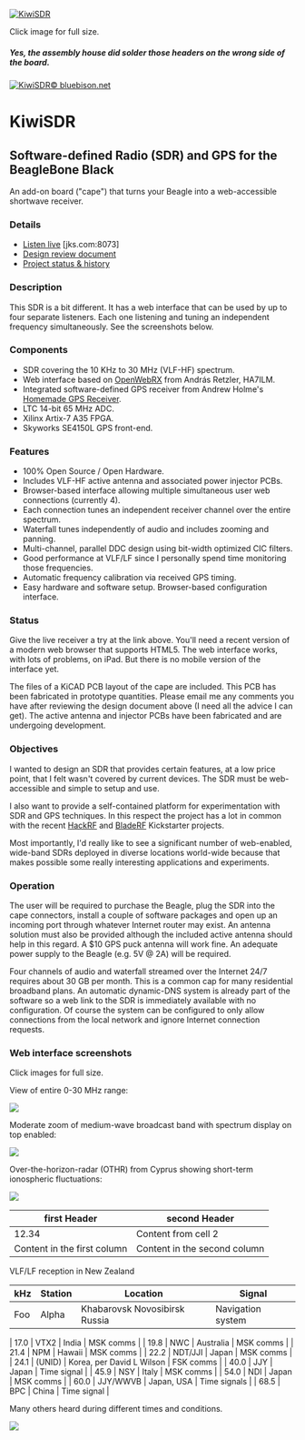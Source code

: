 [![KiwiSDR](http://www.jks.com/KiwiSDR/pcb.1.780px.jpg)](http://www.jks.com/KiwiSDR/pcb.1.jpg)

Click image for full size.
##### Yes, the assembly house _did_ solder those headers on the wrong side of the board.

[![KiwiSDR](http://www.jks.com/KiwiSDR/kiwi-with-headphones.130x170.png)© bluebison.net](http://bluebison.net)

KiwiSDR
=======

Software-defined Radio (SDR) and GPS for the BeagleBone Black
----------------------------------------------------------------------

An add-on board ("cape") that turns your Beagle into a web-accessible shortwave receiver.

### Details

* [Listen live](http://www.jks.com:8073) [jks.com:8073]
* [Design review document](http://www.jks.com/docs/KiwiSDR/KiwiSDR.design.review.pdf)
* [Project status & history](http://www.jks.com/KiwiSDR/)

### Description
This SDR is a bit different. It has a web interface that can be used by up to four separate listeners. Each one listening and tuning an independent frequency simultaneously. See the screenshots below.

### Components
* SDR covering the 10 KHz to 30 MHz (VLF-HF) spectrum.
* Web interface based on [OpenWebRX](http://openwebrx.org/) from András Retzler, HA7ILM.
* Integrated software-defined GPS receiver from Andrew Holme's [Homemade GPS Receiver](http://www.aholme.co.uk/GPS/Main.htm).
* LTC 14-bit 65 MHz ADC.
* Xilinx Artix-7 A35 FPGA.
* Skyworks SE4150L GPS front-end.

### Features
* 100% Open Source / Open Hardware.
* Includes VLF-HF active antenna and associated power injector PCBs.
* Browser-based interface allowing multiple simultaneous user web connections (currently 4).
* Each connection tunes an independent receiver channel over the entire spectrum.
* Waterfall tunes independently of audio and includes zooming and panning.
* Multi-channel, parallel DDC design using bit-width optimized CIC filters.
* Good performance at VLF/LF since I personally spend time monitoring those frequencies.
* Automatic frequency calibration via received GPS timing.
* Easy hardware and software setup. Browser-based configuration interface.

### Status

Give the live receiver a try at the link above. You'll need a recent version of a modern web browser that supports HTML5. The web interface works, with lots of problems, on iPad. But there is no mobile version of the interface yet.

The files of a KiCAD PCB layout of the cape are included. This PCB has been fabricated in prototype quantities. Please email me any comments you have after reviewing the design document above (I need all the advice I can get). The active antenna and injector PCBs have been fabricated and are undergoing development.

### Objectives

I wanted to design an SDR that provides certain features, at a low price point, that I felt wasn't covered by current devices. The SDR must be web-accessible and simple to setup and use.

I also want to provide a self-contained platform for experimentation with SDR and GPS techniques. In this respect the project has a lot in common with the recent
[HackRF](https://www.kickstarter.com/projects/mossmann/hackrf-an-open-source-sdr-platform) and [BladeRF](https://www.kickstarter.com/projects/1085541682/bladerf-usb-30-software-defined-radio) Kickstarter projects.

Most importantly, I'd really like to see a significant number of web-enabled, wide-band SDRs deployed in diverse locations world-wide because that makes possible some really interesting applications and experiments.

### Operation

The user will be required to purchase the Beagle, plug the SDR into the cape connectors, install a couple of software packages and open up an incoming port through whatever Internet router may exist. An antenna solution must also be provided although the included active antenna should help in this regard. A $10 GPS puck antenna will work fine. An adequate power supply to the Beagle (e.g. 5V @ 2A) will be required.

Four channels of audio and waterfall streamed over the Internet 24/7 requires about 30 GB per month. This is a common cap for many residential broadband plans. An automatic dynamic-DNS system is already part of the software so a web link to the SDR is immediately available with no configuration. Of course the system can be configured to only allow connections from the local network and ignore Internet connection requests.

### Web interface screenshots

Click images for full size.

View of entire 0-30 MHz range:

[![](http://www.jks.com/KiwiSDR/ss.full.780px.jpg)](http://www.jks.com/KiwiSDR/ss.full.jpg)


Moderate zoom of medium-wave broadcast band with spectrum display on top enabled:

[![](http://www.jks.com/KiwiSDR/ss.MW.780px.jpg)](http://www.jks.com/KiwiSDR/ss.MW.jpg)


Over-the-horizon-radar (OTHR) from Cyprus showing short-term ionospheric fluctuations:

[![](http://www.jks.com/KiwiSDR/ss.Cyprus.780px.jpg)](http://www.jks.com/KiwiSDR/ss.Cyprus.jpg)

| first Header | second Header |
| ------------ | ------------- |
| 12.34 | Content from cell 2 |
| Content in the first column | Content in the second column |

VLF/LF reception in New Zealand

kHz | Station | Location | Signal
--- | ------- | -------- | ------
Foo | Alpha | Khabarovsk Novosibirsk Russia | Navigation system

| 17.0 | VTX2 | India | MSK comms |
| 19.8 | NWC | Australia | MSK comms |
| 21.4 | NPM | Hawaii | MSK comms |
| 22.2 | NDT/JJI | Japan | MSK comms |
| 24.1 | (UNID) | Korea, per David L Wilson | FSK comms |
| 40.0 | JJY | Japan | Time signal |
| 45.9 | NSY | Italy | MSK comms |
| 54.0 | NDI | Japan | MSK comms |
| 60.0 | JJY/WWVB | Japan, USA | Time signals |
| 68.5 | BPC | China | Time signal |

Many others heard during different times and conditions.

[![](http://www.jks.com/KiwiSDR/ss.VLF.LF.780px.jpg)](http://www.jks.com/KiwiSDR/ss.VLF.LF.jpg)
